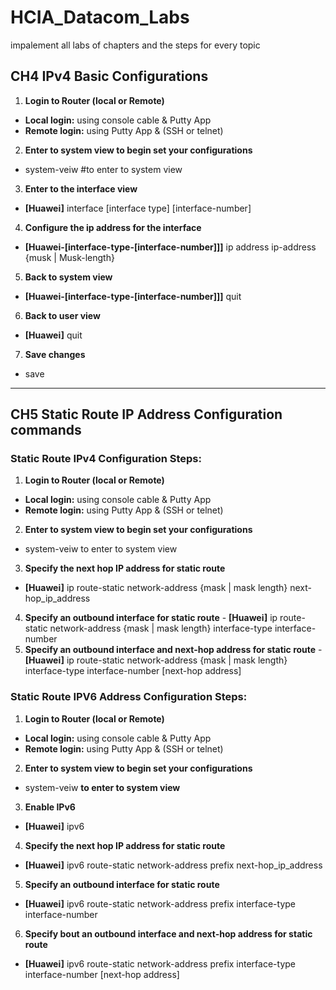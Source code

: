 # HCIA_Datacom_Labs
impalement all labs  of chapters and the steps for every topic  

  ## CH4 IPv4 Basic Configurations
  1. **Login to Router (local or Remote)**
   - **Local login:** using console cable & Putty App
   - **Remote login:** using Putty App & (SSH  or telnet)
  2. **Enter to system view to begin set your configurations** 
   - **<Huawei>** system-veiw  #to enter to system view
  3. **Enter to the interface view** 
   - **[Huawei]** interface [interface type] [interface-number]
  4. **Configure the ip address for the interface**
   - **[Huawei-[interface-type-[interface-number]]]** ip address ip-address {musk | Musk-length}
  5. **Back to system view** 
   - **[Huawei-[interface-type-[interface-number]]]** quit
  6. **Back to user view**
   - **[Huawei]** quit
  7. **Save changes**
   - **<Huawei>** save
______________________________________________________________________________________________________________________________________________________________________________  
  
  ## CH5 Static Route IP Address Configuration commands
  ### Static Route IPv4 Configuration Steps:
  1. **Login to Router (local or Remote)**
   - **Local login:** using console cable & Putty App
   - **Remote login:** using Putty App & (SSH  or telnet)
  2. **Enter to system view to begin set your configurations** 
   - **<Huawei>** system-veiw  to enter to system view
  3. **Specify the next hop IP address for static route**
   - **[Huawei]** ip route-static network-address {mask | mask length} next-hop_ip_address
  4. **Specify an outbound interface for static route**
    - **[Huawei]** ip route-static network-address {mask | mask length} interface-type interface-number
  5. **Specify an outbound interface and next-hop address for static route**
    - **[Huawei]** ip route-static network-address {mask | mask length}  interface-type interface-number [next-hop address]
     
  ### Static Route IPV6 Address Configuration Steps:
  1. **Login to Router (local or Remote)**
   - **Local login:** using console cable & Putty App
   - **Remote login:** using Putty App & (SSH  or telnet)
  2. **Enter to system view to begin set your configurations** 
   - **<Huawei>** system-veiw  __to enter to system view__
  3. **Enable IPv6**
   - **[Huawei]** ipv6
  4. **Specify the next hop IP address for static route**
   - **[Huawei]** ipv6 route-static network-address prefix next-hop_ip_address
  5. **Specify an outbound interface for static route**
   - **[Huawei]** ipv6 route-static network-address prefix interface-type interface-number
  6. **Specify bout an outbound interface and next-hop address for static route**
   - **[Huawei]** ipv6 route-static network-address prefix  interface-type interface-number [next-hop address]
